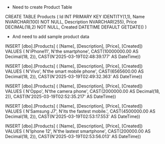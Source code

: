 - Need to create Product Table

CREATE TABLE Products (
Id INT PRIMARY KEY IDENTITY(1,1),
Name NVARCHAR(100) NOT NULL,
Description NVARCHAR(255),
Price DECIMAL(18,2) NOT NULL,
Created DATETIME DEFAULT GETDATE()
)

- And need to add sample product data

INSERT [dbo].[Products] ( [Name], [Description], [Price], [Created]) VALUES ( N'iPhone11', N'the smartphone', CAST(10000000.00 AS Decimal(18, 2)), CAST(N'2025-03-19T02:48:39.177' AS DateTime))

INSERT [dbo].[Products] ( [Name], [Description], [Price], [Created]) VALUES ( N'Vivo', N'the smart mobile phone', CAST(6565600.00 AS Decimal(18, 2)), CAST(N'2025-03-19T02:49:32.363' AS DateTime))

INSERT [dbo].[Products] ( [Name], [Description], [Price], [Created]) VALUES ( N'Oppo', N'the camera phone', CAST(2000000.00 AS Decimal(18, 2)), CAST(N'2025-03-19T02:52:35.217' AS DateTime))

INSERT [dbo].[Products] ( [Name], [Description], [Price], [Created]) VALUES ( N'Samsung J7', N'its the fastest mobile.', CAST(4500000.00 AS Decimal(18, 2)), CAST(N'2025-03-19T02:53:17.553' AS DateTime))

INSERT [dbo].[Products] ( [Name], [Description], [Price], [Created]) VALUES ( N'Iphone 12', N'the lastest smartphone', CAST(200000.00 AS Decimal(18, 2)), CAST(N'2025-03-19T02:53:56.013' AS DateTime))





